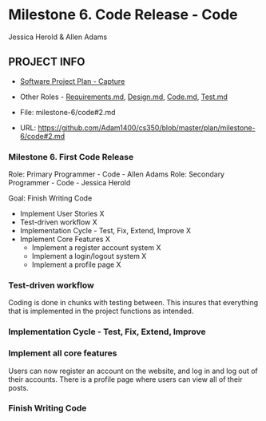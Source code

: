 # Milestone 6. Code Release - Code
Jessica Herold & Allen Adams

## PROJECT INFO
* [Software Project Plan - Capture](https://capture350.herokuapp.com/)

* Other Roles - [Requirements.md](requirements.md), [Design.md](design.md), [Code.md](code.md), [Test.md](test.md)

* File: milestone-6/code#2.md

* URL: https://github.com/Adam1400/cs350/blob/master/plan/milestone-6/code#2.md

### Milestone 6. First Code Release

Role: Primary Programmer - Code - Allen Adams
Role: Secondary Programmer - Code - Jessica Herold

Goal: Finish Writing Code

* Implement User Stories X
* Test-driven workflow X
* Implementation Cycle - Test, Fix, Extend, Improve X
* Implement Core Features X
    - Implement a register account system X
    - Implement a login/logout system X
    - Implement a profile page X

### Test-driven workflow
Coding is done in chunks with testing between. This insures that everything that is implemented in the project functions as intended.

### Implementation Cycle - Test, Fix, Extend, Improve

### Implement all core features
Users can now register an account on the website, and log in and log out of their accounts. There is a profile page where users can view all of their posts.

### Finish Writing Code
